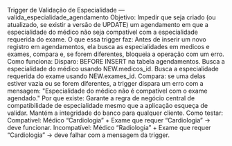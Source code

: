 Trigger de Validação de Especialidade — valida_especialidade_agendamento
Objetivo:
Impedir que seja criado (ou atualizado, se existir a versão de UPDATE) um agendamento em que a especialidade do médico não seja compatível com a especialidade requerida do exame.
O que essa trigger faz:
Antes de inserir um novo registro em agendamentos, ela busca as especialidades em medicos e exames, compara e, se forem diferentes, bloqueia a operação com um erro.
Como funciona:
Disparo: BEFORE INSERT na tabela agendamentos.
Busca a especialidade do médico usando NEW.medicos_id.
Busca a especialidade requerida do exame usando NEW.exames_id.
Compara: se uma delas estiver vazia ou se forem diferentes, a trigger dispara um erro com a mensagem: "Especialidade do médico não é compatível com o exame agendado."
Por que existe:
Garante a regra de negócio central de compatibilidade de especialidade mesmo que a aplicação esqueça de validar.
Mantém a integridade do banco para qualquer cliente.
Como testar:
Compatível: Médico “Cardiologia” + Exame que requer “Cardiologia” → deve funcionar.
Incompatível: Médico “Radiologia” + Exame que requer “Cardiologia” → deve falhar com a mensagem da trigger.
